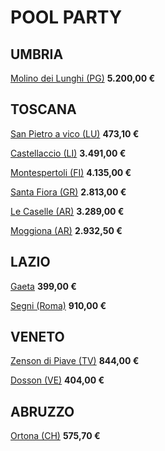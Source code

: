 # POOL PARTY

## UMBRIA
<a href="https://www.hometogo.it/rental/4b6aa5dc103ca95b?arrival=2020-08-22&bathrooms=1&bedrooms=1&bounds=44.70470%2C10.68567%3B38.43135%2C15.04285&clickId=ZS770RKW&directId=4b6aa5dc103ca95b&dp=0&duration=1&id=e374f60b1245b954&location=5460aeae078f7&minPricePerNight=340EUR&pCon=5200%7CEUR%7C2020-08-22%7C1%7C2%7C1593362702%7C0%7C0&pricetype=perNight&prodName=JM&prodSource=Search&rating=1&sT=withDates&screen=search&searchId=b3f9e51a4374031c&type%5B0%5D=chalet&type%5B1%5D=holiday_house&type%5B2%5D=luxury&type%5B3%5D=villa" target="_blank">Molino dei Lunghi (PG)</a>
**5.200,00 €**

## TOSCANA
<a href="https://www.hometogo.it/rental/z64e8cfa0de31a635?arrival=2020-08-22&bathrooms=1&bedrooms=1&children=0&clickId=JLXT9VZJ&dp=0&duration=1&expand=1%2C2%2C3&location=5460aeae078f7&minPricePerNight=340EUR&pCon=473.1%7CEUR%7C2020-08-22%7C1%7C2%7C1593361400%7C0%7C0&persons=6&pricetype=perNight&prodName=JM&prodSource=Search&rating=1&sT=withDates&screen=search&searchId=228cfafb1274dc7a&type[]=chalet&type[]=holiday_house&type[]=luxury&type[]=villa" target="_blank">San Pietro a vico (LU)</a> **473,10 €**

<a href="https://www.hometogo.it/rental/6b3bae5c92e9983e?arrival=2020-08-22&bathrooms=1&bedrooms=1&clickId=PLND788V&directId=6b3bae5c92e9983e&dp=0&duration=1&id=7b738cd754edff6f&location=5460aeae078f7&minPricePerNight=340EUR&pCon=3491%7CEUR%7C2020-08-22%7C1%7C2%7C1593362118%7C0%7C0&pricetype=perNight&prodName=JM&prodSource=Search&rating=1&sT=withDates&screen=search&searchId=228cfafb1274dc7a&type%5B0%5D=chalet&type%5B1%5D=holiday_house&type%5B2%5D=luxury&type%5B3%5D=villa" target="_blank">Castellaccio (LI)</a> **3.491,00 €**

<a href="https://www.hometogo.it/rental/19806fed02ea2831d013dafc3326a023?arrival=2020-08-22&bathrooms=1&bedrooms=1&bounds=44.70470%2C10.68567%3B38.43135%2C15.04285&clickId=3M8NQS45&directId=19806fed02ea2831d013dafc3326a023&dp=0&duration=1&id=177f811a5de15929&location=5460aeae078f7&minPricePerNight=340EUR&pCon=4134.4%7CEUR%7C2020-08-22%7C1%7C2%7C1593362421%7C0%7C0&pricetype=perNight&prodName=JM&prodSource=Search&rating=1&sT=withDates&screen=search&searchId=b3f9e51a4374031c&type%5B0%5D=chalet&type%5B1%5D=holiday_house&type%5B2%5D=luxury&type%5B3%5D=villa" target="_blank">Montespertoli (FI)</a> **4.135,00 €**

<a href="https://www.hometogo.it/rental/d45e9668d08bc01ca08e917689e17b3a?arrival=2020-08-22&bathrooms=1&bedrooms=1&bounds=44.70470%2C10.68567%3B38.43135%2C15.04285&clickId=Z8PD0PMR&directId=d45e9668d08bc01ca08e917689e17b3a&dp=0&duration=1&id=da987ff62ae49f70&location=5460aeae078f7&minPricePerNight=340EUR&pCon=2812.05%7CEUR%7C2020-08-22%7C1%7C2%7C1593362784%7C0%7C0&pricetype=perNight&prodName=JM&prodSource=Search&rating=1&sT=withDates&screen=search&searchId=adb68667080f1c15&type%5B0%5D=chalet&type%5B1%5D=holiday_house&type%5B2%5D=luxury&type%5B3%5D=villa" target="_blank">Santa Fiora (GR)</a> **2.813,00 €**

<a href="https://www.hometogo.it/rental/4d0d3e4bfa35f87e?arrival=2020-08-22&bathrooms=1&bedrooms=1&bounds=44.70470%2C10.68567%3B38.43135%2C15.04285&clickId=N0F5YB6R&directId=4d0d3e4bfa35f87e&dp=0&duration=1&id=7d6639d37a1840d4&location=5460aeae078f7&minPricePerNight=340EUR&pCon=3289%7CEUR%7C2020-08-22%7C1%7C2%7C1593362893%7C0%7C0&pricetype=perNight&prodName=JM&prodSource=Search&rating=1&sT=withDates&screen=search&searchId=adb68667080f1c15&type%5B0%5D=chalet&type%5B1%5D=holiday_house&type%5B2%5D=luxury&type%5B3%5D=villa" target="_blank">Le Caselle (AR)</a> **3.289,00 €**

<a href="https://www.hometogo.it/rental/85b4f13c5d64a109?arrival=2020-08-22&bathrooms=1&bedrooms=1&bounds=44.70470%2C10.68567%3B38.43135%2C15.04285&clickId=GW06JSS1&directId=85b4f13c5d64a109&dp=0&duration=1&id=558b5062abdf89b9&location=5460aeae078f7&minPricePerNight=340EUR&pCon=2932.5%7CEUR%7C2020-08-22%7C1%7C2%7C1593363135%7C0%7C0&pricetype=perNight&prodName=JM&prodSource=Search&rating=1&sT=withDates&screen=search&searchId=adb68667080f1c15&type%5B0%5D=chalet&type%5B1%5D=holiday_house&type%5B2%5D=luxury&type%5B3%5D=villa" target="_blank">Moggiona (AR)</a> **2.932,50 €**

## LAZIO
<a href="https://www.booking.com/hotel/it/gaeta-gulf-castle.it.html?aid=1259720&label=metahometogo-link-metait-hotel-2643675_xqdz-3cb810a1e8b69b1c19329fe02043fc2e_dev-dsk_los-1_ver-vr_br-h2g&sid=755e0b0045f7a9a27b97880526c824c7&all_sr_blocks=264367501_105451030_2_0_0&checkin=2020-08-22&checkout=2020-08-23&dest_id=-121789&dest_type=city&from_beach_non_key_ufi_sr=1&group_adults=2&group_children=0&hapos=1&highlighted_blocks=264367501_105451030_2_0_0&hpos=1&no_rooms=1&sr_order=popularity&sr_pri_blocks=264367501_105451030_2_0_0__39895&srepoch=1593361666&srpvid=36f373c184580005&ucfs=1&from=searchresults;highlight_room=#hotelTmpl" target="_blank">Gaeta</a> **399,00 €**

<a href="https://www.hometogo.it/rental/0ef04b5b1b4244bf?arrival=2020-08-22&bathrooms=1&bedrooms=1&bounds=44.70470%2C10.68567%3B38.43135%2C15.04285&clickId=NJQH7WR8&directId=0ef04b5b1b4244bf&dp=0&duration=1&id=ec01cb7d74070f25&location=5460aeae078f7&minPricePerNight=340EUR&pCon=910%7CEUR%7C2020-08-22%7C1%7C2%7C1593362569%7C0%7C0&pricetype=perNight&prodName=JM&prodSource=Search&rating=1&sT=withDates&screen=search&searchId=adb68667080f1c15&type%5B0%5D=chalet&type%5B1%5D=holiday_house&type%5B2%5D=luxury&type%5B3%5D=villa" target="_blank">Segni (Roma)</a> **910,00 €**

## VENETO
<a href="https://www.hometogo.it/rental/b1f0ac457325ec5f0225b39f54d04e3e?arrival=2020-08-22&bathrooms=1&bedrooms=1&clickId=00G7CP0R&directId=b1f0ac457325ec5f0225b39f54d04e3e&dp=0&duration=1&id=022c515ba7749d33&location=5460aeae078f7&minPricePerNight=340EUR&pCon=843.6%7CEUR%7C2020-08-22%7C1%7C2%7C1593361641%7C0%7C0&pricetype=perNight&prodName=JM&prodSource=Search&rating=1&sT=withDates&screen=search&searchId=228cfafb1274dc7a&type%5B0%5D=chalet&type%5B1%5D=holiday_house&type%5B2%5D=luxury&type%5B3%5D=villa" target="_blank">Zenson di Piave (TV)</a> **844,00 €**

<a href="https://www.booking.com/hotel/it/25wh-venice-country-villa-pool-a-47-c-garden.it.html?aid=1259720&label=metahometogo-link-metait-hotel-4025703_xqdz-3cb810a1e8b69b1c19329fe02043fc2e_dev-dsk_los-1_ver-vr_br-h2g&sid=755e0b0045f7a9a27b97880526c824c7&all_sr_blocks=402570302_123866948_2_2_0&checkin=2020-08-22&checkout=2020-08-23&dest_id=-116923&dest_type=city&group_adults=2&group_children=0&hapos=1&highlighted_blocks=402570302_123866948_2_2_0&hpos=1&no_rooms=1&sr_order=popularity&sr_pri_blocks=402570302_123866948_2_2_0__40400&srepoch=1593361922&srpvid=c84b74407c460004&ucfs=1&from=searchresults;highlight_room=#hotelTmpl" target="_blank">Dosson (VE)</a> **404,00 €**

## ABRUZZO
<a href="https://www.hometogo.it/rental/z9cbbc326b763d374?arrival=2020-08-22&bathrooms=1&bedrooms=1&bounds=44.70470%2C10.68567%3B38.43135%2C15.04285&clickId=CZBJK5HG&directId=z9cbbc326b763d374&dp=0&duration=1&id=z9cbbc326b763d374&location=5460aeae078f7&minPricePerNight=340EUR&pCon=575.7%7CEUR%7C2020-08-22%7C1%7C2%7C1593362531%7C0%7C0&pricetype=perNight&prodName=JM&prodSource=Search&rating=1&sT=withDates&screen=search&searchId=b3f9e51a4374031c&type%5B0%5D=chalet&type%5B1%5D=holiday_house&type%5B2%5D=luxury&type%5B3%5D=villa" target="_blank">Ortona (CH)</a> **575,70 €**

